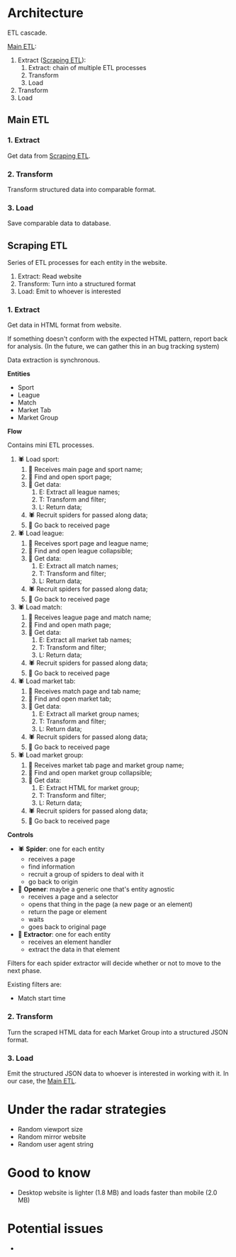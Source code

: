 # Architecture

ETL cascade.

[Main ETL](#main-etl):

1. Extract ([Scraping ETL](#scraping-etl)):
   1. Extract: chain of multiple ETL processes
   2. Transform
   3. Load
2. Transform
3. Load

## Main ETL

### 1. Extract

Get data from [Scraping ETL](#scraping-etl).

### 2. Transform

Transform structured data into comparable format.

### 3. Load

Save comparable data to database.

## Scraping ETL

Series of ETL processes for each entity in the website.

1. Extract: Read website
2. Transform: Turn into a structured format
3. Load: Emit to whoever is interested

### 1. Extract

Get data in HTML format from website.

If something doesn't conform with the expected HTML pattern, report back for analysis. (In the future, we can gather this in an bug tracking system)

Data extraction is synchronous.

**Entities**

- Sport
- League
- Match
- Market Tab
- Market Group

**Flow**

Contains mini ETL processes.

1. 🕷 Load sport:
   1. 📂 Receives main page and sport name;
   2. 📂 Find and open sport page;
   3. 🔪 Get data:
      1. E: Extract all league names;
      2. T: Transform and filter;
      3. L: Return data;
   4. 🕷 Recruit spiders for passed along data;
   5. 📂 Go back to received page
2. 🕷 Load league:
   1. 📂 Receives sport page and league name;
   2. 📂 Find and open league collapsible;
   3. 🔪 Get data:
      1. E: Extract all match names;
      2. T: Transform and filter;
      3. L: Return data;
   4. 🕷 Recruit spiders for passed along data;
   5. 📂 Go back to received page
3. 🕷 Load match:
   1. 📂 Receives league page and match name;
   2. 📂 Find and open math page;
   3. 🔪 Get data:
      1. E: Extract all market tab names;
      2. T: Transform and filter;
      3. L: Return data;
   4. 🕷 Recruit spiders for passed along data;
   5. 📂 Go back to received page
4. 🕷 Load market tab:
   1. 📂 Receives match page and tab name;
   2. 📂 Find and open market tab;
   3. 🔪 Get data:
      1. E: Extract all market group names;
      2. T: Transform and filter;
      3. L: Return data;
   4. 🕷 Recruit spiders for passed along data;
   5. 📂 Go back to received page
5. 🕷 Load market group:
   1. 📂 Receives market tab page and market group name;
   2. 📂 Find and open market group collapsible;
   3. 🔪 Get data:
      1. E: Extract HTML for market group;
      2. T: Transform and filter;
      3. L: Return data;
   4. 🕷 Recruit spiders for passed along data;
   5. 📂 Go back to received page

**Controls**

- 🕷 **Spider**: one for each entity
  - receives a page
  - find information
  - recruit a group of spiders to deal with it
  - go back to origin
- 📂 **Opener**: maybe a generic one that's entity agnostic
  - receives a page and a selector
  - opens that thing in the page (a new page or an element)
  - return the page or element
  - waits
  - goes back to original page
- 🔪 **Extractor**: one for each entity
  - receives an element handler
  - extract the data in that element

Filters for each spider extractor will decide whether or not to move to the next phase.

Existing filters are:

- Match start time

### 2. Transform

Turn the scraped HTML data for each Market Group into a structured JSON format.

### 3. Load

Emit the structured JSON data to whoever is interested in working with it. In our case, the [Main ETL](#main-etl).

# Under the radar strategies

- Random viewport size
- Random mirror website
- Random user agent string

# Good to know

- Desktop website is lighter (1.8 MB) and loads faster than mobile (2.0 MB)

# Potential issues

-
